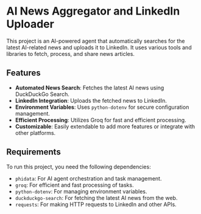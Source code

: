 # AI News Aggregator and LinkedIn Uploader

This project is an AI-powered agent that automatically searches for the latest AI-related news and uploads it to LinkedIn. It uses various tools and libraries to fetch, process, and share news articles.

## Features

- **Automated News Search**: Fetches the latest AI news using DuckDuckGo Search.
- **LinkedIn Integration**: Uploads the fetched news to LinkedIn.
- **Environment Variables**: Uses `python-dotenv` for secure configuration management.
- **Efficient Processing**: Utilizes Groq for fast and efficient processing.
- **Customizable**: Easily extendable to add more features or integrate with other platforms.

## Requirements

To run this project, you need the following dependencies:

- `phidata`: For AI agent orchestration and task management.
- `groq`: For efficient and fast processing of tasks.
- `python-dotenv`: For managing environment variables.
- `duckduckgo-search`: For fetching the latest AI news from the web.
- `requests`: For making HTTP requests to LinkedIn and other APIs.

